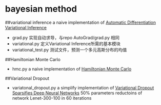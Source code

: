 # bayesian method

##variational inference
  a naive implementation of [Automatic Differentiation Variational Inference](https://dl.acm.org/doi/pdf/10.5555/3122009.3122023)
  - grad.py
  实现自动求导，与repo AutoGrad/grad.py 相同
  - variational.py
  定义Variational Inference所需的基本模块
  - variational_test.py
  测试文件，预测一个多元高斯分布的均值

##Hamiltonian Monte Carlo
  - hmc.py
  a naive implementation of [Hamiltonian Monte Carlo](https://arxiv.org/pdf/1206.1901.pdf)

##Variational Dropout
  - variatonal_dropout.py
  a simplify implementation of [Variational Dropout Sparsifies Deep Neural Networks](https://arxiv.org/pdf/1701.05369.pdf)
  50% parameters reductoins of network Lenet-300-100 in 60 iterations
